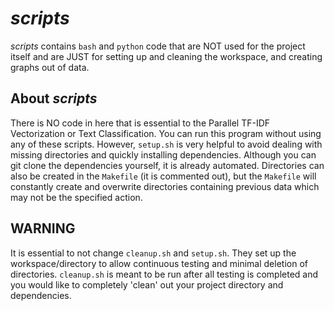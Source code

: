 # _scripts_

_scripts_ contains `bash` and `python` code that are NOT used for the project itself and are JUST for setting up and cleaning the workspace, and creating graphs out of data.   

## About _scripts_
There is NO code in here that is essential to the Parallel TF-IDF Vectorization or Text Classification. You can run this program without using any of these scripts. However, `setup.sh` is very helpful to avoid dealing with missing directories and quickly installing dependencies. Although you can git clone the dependencies yourself, it is already automated. Directories can also be created in the `Makefile` (it is commented out), but the `Makefile` will constantly create and overwrite directories containing previous data which may not be the specified action.

## WARNING
It is essential to not change `cleanup.sh` and `setup.sh`. They set up the workspace/directory to allow continuous testing and minimal deletion of directories. `cleanup.sh` is meant to be run after all testing is completed and you would like to completely 'clean' out your project directory and dependencies.